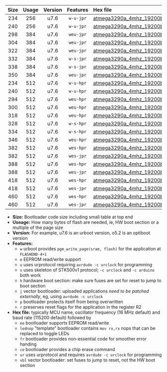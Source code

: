 |Size|Usage|Version|Features|Hex file|
|:-:|:-:|:-:|:-:|:--|
|234|256|u7.6|`w-u-jpr`|[atmega3290a_4mhz_19200bps_ur_vbl.hex](https://raw.githubusercontent.com/stefanrueger/urboot/main//atmega3290a_4mhz_19200bps_ur_vbl.hex)|
|240|256|u7.6|`w-u-jpr`|[atmega3290a_4mhz_19200bps_lednop_ur_vbl.hex](https://raw.githubusercontent.com/stefanrueger/urboot/main//atmega3290a_4mhz_19200bps_lednop_ur_vbl.hex)|
|298|384|u7.6|`weu-jpr`|[atmega3290a_4mhz_19200bps_ee_ur_vbl.hex](https://raw.githubusercontent.com/stefanrueger/urboot/main//atmega3290a_4mhz_19200bps_ee_ur_vbl.hex)|
|304|384|u7.6|`weu-jpr`|[atmega3290a_4mhz_19200bps_ee_lednop_ur_vbl.hex](https://raw.githubusercontent.com/stefanrueger/urboot/main//atmega3290a_4mhz_19200bps_ee_lednop_ur_vbl.hex)|
|322|384|u7.6|`weu-jpr`|[atmega3290a_4mhz_19200bps_ee_lednop_fr_ur_vbl.hex](https://raw.githubusercontent.com/stefanrueger/urboot/main//atmega3290a_4mhz_19200bps_ee_lednop_fr_ur_vbl.hex)|
|332|384|u7.6|`w-s-jpr`|[atmega3290a_4mhz_19200bps_vbl.hex](https://raw.githubusercontent.com/stefanrueger/urboot/main//atmega3290a_4mhz_19200bps_vbl.hex)|
|338|384|u7.6|`w-s-jpr`|[atmega3290a_4mhz_19200bps_lednop_vbl.hex](https://raw.githubusercontent.com/stefanrueger/urboot/main//atmega3290a_4mhz_19200bps_lednop_vbl.hex)|
|350|384|u7.6|`weu-jpr`|[atmega3290a_4mhz_19200bps_ee_lednop_fr_ce_ur_vbl.hex](https://raw.githubusercontent.com/stefanrueger/urboot/main//atmega3290a_4mhz_19200bps_ee_lednop_fr_ce_ur_vbl.hex)|
|234|512|u7.6|`w-u-hpr`|[atmega3290a_4mhz_19200bps_ur.hex](https://raw.githubusercontent.com/stefanrueger/urboot/main//atmega3290a_4mhz_19200bps_ur.hex)|
|240|512|u7.6|`w-u-hpr`|[atmega3290a_4mhz_19200bps_lednop_ur.hex](https://raw.githubusercontent.com/stefanrueger/urboot/main//atmega3290a_4mhz_19200bps_lednop_ur.hex)|
|294|512|u7.6|`weu-hpr`|[atmega3290a_4mhz_19200bps_ee_ur.hex](https://raw.githubusercontent.com/stefanrueger/urboot/main//atmega3290a_4mhz_19200bps_ee_ur.hex)|
|300|512|u7.6|`weu-hpr`|[atmega3290a_4mhz_19200bps_ee_lednop_ur.hex](https://raw.githubusercontent.com/stefanrueger/urboot/main//atmega3290a_4mhz_19200bps_ee_lednop_ur.hex)|
|318|512|u7.6|`weu-hpr`|[atmega3290a_4mhz_19200bps_ee_lednop_fr_ur.hex](https://raw.githubusercontent.com/stefanrueger/urboot/main//atmega3290a_4mhz_19200bps_ee_lednop_fr_ur.hex)|
|328|512|u7.6|`w-s-hpr`|[atmega3290a_4mhz_19200bps.hex](https://raw.githubusercontent.com/stefanrueger/urboot/main//atmega3290a_4mhz_19200bps.hex)|
|334|512|u7.6|`w-s-hpr`|[atmega3290a_4mhz_19200bps_lednop.hex](https://raw.githubusercontent.com/stefanrueger/urboot/main//atmega3290a_4mhz_19200bps_lednop.hex)|
|346|512|u7.6|`weu-hpr`|[atmega3290a_4mhz_19200bps_ee_lednop_fr_ce_ur.hex](https://raw.githubusercontent.com/stefanrueger/urboot/main//atmega3290a_4mhz_19200bps_ee_lednop_fr_ce_ur.hex)|
|382|512|u7.6|`wes-hpr`|[atmega3290a_4mhz_19200bps_ee.hex](https://raw.githubusercontent.com/stefanrueger/urboot/main//atmega3290a_4mhz_19200bps_ee.hex)|
|382|512|u7.6|`wes-jpr`|[atmega3290a_4mhz_19200bps_ee_vbl.hex](https://raw.githubusercontent.com/stefanrueger/urboot/main//atmega3290a_4mhz_19200bps_ee_vbl.hex)|
|388|512|u7.6|`wes-hpr`|[atmega3290a_4mhz_19200bps_ee_lednop.hex](https://raw.githubusercontent.com/stefanrueger/urboot/main//atmega3290a_4mhz_19200bps_ee_lednop.hex)|
|388|512|u7.6|`wes-jpr`|[atmega3290a_4mhz_19200bps_ee_lednop_vbl.hex](https://raw.githubusercontent.com/stefanrueger/urboot/main//atmega3290a_4mhz_19200bps_ee_lednop_vbl.hex)|
|418|512|u7.6|`wes-hpr`|[atmega3290a_4mhz_19200bps_ee_lednop_fr.hex](https://raw.githubusercontent.com/stefanrueger/urboot/main//atmega3290a_4mhz_19200bps_ee_lednop_fr.hex)|
|418|512|u7.6|`wes-jpr`|[atmega3290a_4mhz_19200bps_ee_lednop_fr_vbl.hex](https://raw.githubusercontent.com/stefanrueger/urboot/main//atmega3290a_4mhz_19200bps_ee_lednop_fr_vbl.hex)|
|460|512|u7.6|`wes-hpr`|[atmega3290a_4mhz_19200bps_ee_lednop_fr_ce.hex](https://raw.githubusercontent.com/stefanrueger/urboot/main//atmega3290a_4mhz_19200bps_ee_lednop_fr_ce.hex)|
|460|512|u7.6|`wes-jpr`|[atmega3290a_4mhz_19200bps_ee_lednop_fr_ce_vbl.hex](https://raw.githubusercontent.com/stefanrueger/urboot/main//atmega3290a_4mhz_19200bps_ee_lednop_fr_ce_vbl.hex)|

- **Size:** Bootloader code size including small table at top end
- **Useage:** How many bytes of flash are needed, ie, HW boot section or a multiple of the page size
- **Version:** For example, u7.6 is an urboot version, o5.2 is an optiboot version
- **Features:**
  + `w` urboot provides `pgm_write_page(sram, flash)` for the application at `FLASHEND-4+1`
  + `e` EEPROM read/write support
  + `u` uses urprotocol requiring `avrdude -c urclock` for programming
  + `s` uses skeleton of STK500v1 protocol; `-c urclock` and `-c arduino` both work
  + `h` hardware boot section: make sure fuses are set for reset to jump to boot section
  + `j` vector bootloader: uploaded applications *need to be patched externally*, eg, using `avrdude -c urclock`
  + `p` bootloader protects itself from being overwritten
  + `r` preserves reset flags for the application in the register R2
- **Hex file:** typically MCU name, oscillator frequency (16 MHz default) and baud rate (115200 default) followed by
  + `ee` bootloader supports EEPROM read/write
  + `lednop` "template" bootloader contains `mov rx,rx` nops that can be replaced to toggle LEDs
  + `fr` bootloader provides non-essential code for smoother error handing
  + `ce` bootloader provides a chip erase command
  + `ur` uses urprotocol and requires `avrdude -c urclock` for programming
  + `vbl` vector bootloader: set fuses to jump to reset, not the HW boot section

